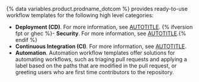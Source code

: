 {% data variables.product.prodname_dotcom %} provides ready-to-use workflow templates for the following high level categories:
* **Deployment (CD)**. For more information, see [AUTOTITLE](/actions/deployment/about-deployments/about-continuous-deployment).
{% ifversion fpt or ghec %}- **Security**. For more information, see [AUTOTITLE](/code-security/code-scanning/creating-an-advanced-setup-for-code-scanning/configuring-advanced-setup-for-code-scanning#configuring-code-scanning-using-third-party-actions).{% endif %}
* **Continuous Integration (CI)**. For more information, see [AUTOTITLE](/actions/automating-builds-and-tests/about-continuous-integration).
* **Automation**. Automation workflow templates offer solutions for automating workflows, such as triaging pull requests and applying a label based on the paths that are modified in the pull request, or greeting users who are first time contributors to the repository.
